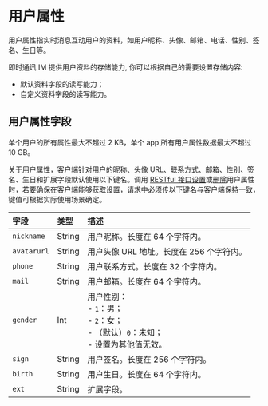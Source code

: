 # 用户属性

用户属性指实时消息互动用户的资料，如用户昵称、头像、邮箱、电话、性别、签名、生日等。

即时通讯 IM 提供用户资料的存储能力, 你可以根据自己的需要设置存储内容:

- 默认资料字段的读写能力；
- 自定义资料字段的读写能力。

## 用户属性字段

单个用户的所有属性最大不超过 2 KB，单个 app 所有用户属性数据最大不超过 10 GB。

关于用户属性，客户端针对用户的昵称、头像 URL、联系方式、邮箱、性别、签名、生日和扩展字段默认使用以下键名。调用 [RESTful 接口设置](/docs/sdk/server-side/userprofile.html#设置用户属性)或[删除](/docs/sdk/server-side/userprofile.html#删除用户属性)用户属性时，若要确保在客户端能够获取设置，请求中必须传以下键名与客户端保持一致，键值可根据实际使用场景确定。

| 字段    | 类型   | 描述   |
| :---------- | :----- | :------- |
| `nickname`  | String | 用户昵称。长度在 64 个字符内。     |
| `avatarurl` | String | 用户头像 URL 地址。长度在 256 个字符内。      |
| `phone`     | String | 用户联系方式。长度在 32 个字符内。   |
| `mail`      | String | 用户邮箱。长度在 64 个字符内。    |
| `gender`    | Int    | 用户性别：<br/> - `1`：男； <br/> - `2`：女； <br/> - （默认）`0`：未知； <br/> - 设置为其他值无效。 |
| `sign`      | String | 用户签名。长度在 256 个字符内。  |
| `birth`     | String | 用户生日。长度在 64 个字符内。  |
| `ext`       | String | 扩展字段。  |

